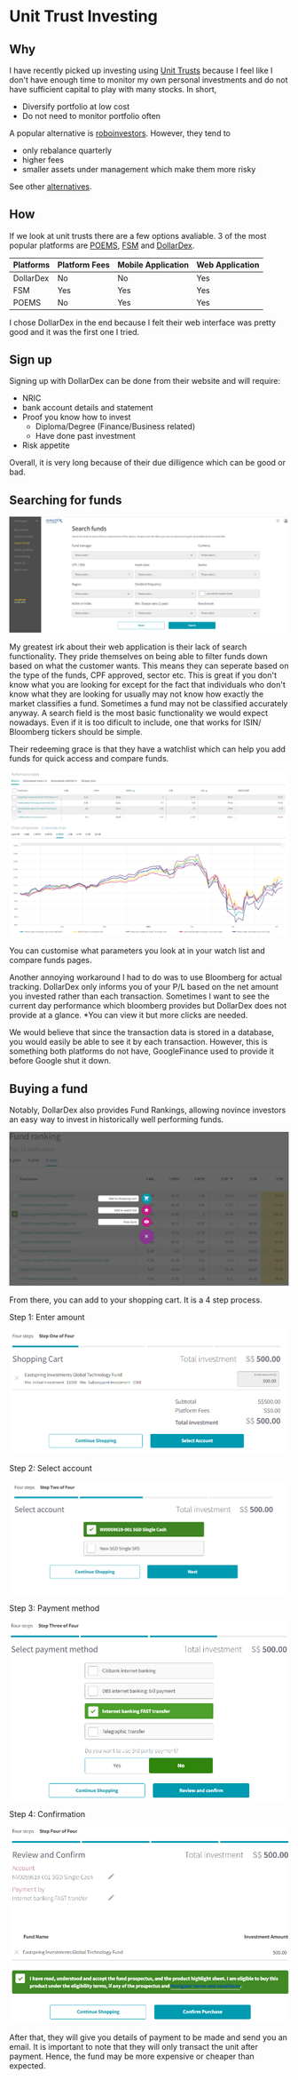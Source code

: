 # Unit Trust Investing
## Why
I have recently picked up investing using [Unit Trusts](https://www.investopedia.com/terms/u/unittrust.asp) because I feel like I don't have enough time to monitor my own personal investments and do not have sufficient capital to play with many stocks. In short,
* Diversify portfolio at low cost
* Do not need to monitor portfolio often

A popular alternative is [roboinvestors](https://www.investopedia.com/terms/r/roboadvisor-roboadviser.asp). However, they tend to 
* only rebalance quarterly
* higher fees
* smaller assets under management which make them more risky

See other [alternatives](/InvestmentOptions.md).

## How
If we look at unit trusts there are a few options avaliable. 3 of the most popular platforms are [POEMS](https://www.poems.com.sg/), [FSM](https://secure.fundsupermart.com/fsm/home) and [DollarDex](https://www.dollardex.com/sgn/).

| Platforms  | Platform Fees | Mobile Application  | Web Application  |
| ------------- | ------------- | ------------- | ------------- |
| DollarDex  | No  | No  | Yes  |
| FSM  | Yes  | Yes  | Yes  |
| POEMS  | No  | Yes  | Yes  |

I chose DollarDex in the end because I felt their web interface was pretty good and it was the first one I tried.

## Sign up
Signing up with DollarDex can be done from their website and will require:
* NRIC
* bank account details and statement
* Proof you know how to invest
  * Diploma/Degree (Finance/Business related)
  * Have done past investment
* Risk appetite

Overall, it is very long because of their due dilligence which can be good or bad.

## Searching for funds

![](/images/searchFunds.PNG)

My greatest irk about their web application is their lack of search functionality. They pride themselves on being able to filter funds down based on what the customer wants. This means they can seperate based on the type of the funds, CPF approved, sector etc. This is great if you don't know what you are looking for except for the fact that individuals who don't know what they are looking for usually may not know how exactly the market classifies a fund. Sometimes a fund may not be classified accurately anyway. A search field is the most basic functionality we would expect nowadays. Even if it is too dificult to include, one that works for ISIN/ Bloomberg tickers should be simple.

Their redeeming grace is that they have a watchlist which can help you add funds for quick access and compare funds.

![](/images/watchList.PNG)

You can customise what parameters you look at in your watch list and compare funds pages.

Another annoying workaround I had to do was to use Bloomberg for actual tracking. DollarDex only informs you of your P/L based on the net amount you invested rather than each transaction. Sometimes I want to see the current day performance which bloomberg provides but DollarDex does not provide at a glance. *You can view it but more clicks are needed.

We would believe that since the transaction data is stored in a database, you would easily be able to see it by each transaction. However, this is something both platforms do not have, GoogleFinance used to provide it before Google shut it down.

## Buying a fund
Notably, DollarDex also provides Fund Rankings, allowing novince investors an easy way to invest in historically well performing funds.

<img src="https://github.com/JeremyKwok/jeremykwok.github.io/blob/master/images/FundRanking.PNG" alt="">

From there, you can add to your shopping cart. It is a 4 step process.

Step 1: Enter amount

![](/images/stepone.PNG)


Step 2: Select account

![](/images/steptwo.PNG)


Step 3: Payment method

![](/images/stepthree.PNG)


Step 4: Confirmation

![](/images/stepfour.PNG)


After that, they will give you details of payment to be made and send you an email. It is important to note that they will only transact the unit after payment. Hence, the fund may be more expensive or cheaper than expected.
